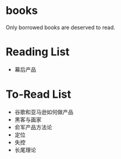 # books
Only borrowed books are deserved to read.

# Reading List

- 幕后产品

# To-Read List

- 谷歌和亚马逊如何做产品
- 黑客与画家
- 俞军产品方法论
- 定位
- 失控
- 长尾理论